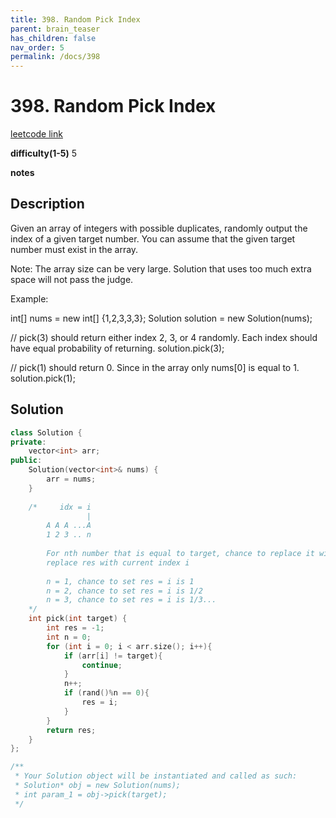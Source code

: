 ```yaml
---
title: 398. Random Pick Index
parent: brain_teaser
has_children: false
nav_order: 5
permalink: /docs/398
---
```

# 398. Random Pick Index
[leetcode link](https://leetcode.com/problems/random-pick-index/)

**difficulty(1-5)** 
5

**notes**

## Description
Given an array of integers with possible duplicates, randomly output the index of a given target number. You can assume that the given target number must exist in the array.

Note:
The array size can be very large. Solution that uses too much extra space will not pass the judge.

Example:

int[] nums = new int[] {1,2,3,3,3};
Solution solution = new Solution(nums);

// pick(3) should return either index 2, 3, or 4 randomly. Each index should have equal probability of returning.
solution.pick(3);

// pick(1) should return 0. Since in the array only nums[0] is equal to 1.
solution.pick(1);

## Solution
```c++
class Solution {
private:
    vector<int> arr;
public:
    Solution(vector<int>& nums) {
        arr = nums;
    }
    
    /*     idx = i
                 |
        A A A ...A
        1 2 3 .. n
                 
        For nth number that is equal to target, chance to replace it with existing res is 1/n. thus if rand()%n == 0 (chance is 1/n) 
        replace res with current index i
        
        n = 1, chance to set res = i is 1
        n = 2, chance to set res = i is 1/2
        n = 3, chance to set res = i is 1/3...
    */
    int pick(int target) {
        int res = -1;
        int n = 0;
        for (int i = 0; i < arr.size(); i++){
            if (arr[i] != target){
                continue;
            }
            n++;
            if (rand()%n == 0){
                res = i;
            }
        }
        return res;
    }
};

/**
 * Your Solution object will be instantiated and called as such:
 * Solution* obj = new Solution(nums);
 * int param_1 = obj->pick(target);
 */
```

<!-- 
Blue label
{: .label .label-blue }

Stable
{: .label .label-green }

New release
{: .label .label-purple }

Coming soon
{: .label .label-yellow }

Deprecated
{: .label .label-red } -->
